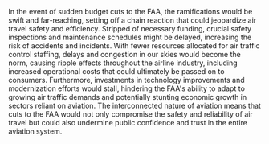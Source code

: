 In the event of sudden budget cuts to the FAA, the ramifications would be swift and far-reaching, setting off a chain reaction that could jeopardize air travel safety and efficiency. Stripped of necessary funding, crucial safety inspections and maintenance schedules might be delayed, increasing the risk of accidents and incidents. With fewer resources allocated for air traffic control staffing, delays and congestion in our skies would become the norm, causing ripple effects throughout the airline industry, including increased operational costs that could ultimately be passed on to consumers. Furthermore, investments in technology improvements and modernization efforts would stall, hindering the FAA's ability to adapt to growing air traffic demands and potentially stunting economic growth in sectors reliant on aviation. The interconnected nature of aviation means that cuts to the FAA would not only compromise the safety and reliability of air travel but could also undermine public confidence and trust in the entire aviation system.